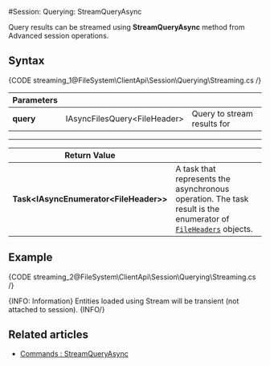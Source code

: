 #Session: Querying: StreamQueryAsync

Query results can be streamed using **StreamQueryAsync** method from Advanced session operations.

## Syntax

{CODE streaming_1@FileSystem\ClientApi\Session\Querying\Streaming.cs /}

| Parameters | | |
| ------------- | ------------- | ----- |
| **query** | IAsyncFilesQuery&lt;FileHeader&gt; | Query to stream results for |

<hr />

| Return Value | |
| ------------- | ------------- |
| **Task&lt;IAsyncEnumerator&lt;FileHeader&gt;&gt;** | A task that represents the asynchronous operation. The task result is the enumerator of [`FileHeaders`](../../../../../glossary/file-header) objects. |

## Example

{CODE streaming_2@FileSystem\ClientApi\Session\Querying\Streaming.cs /}   

{INFO: Information}
Entities loaded using Stream will be transient (not attached to session).
{INFO/}

## Related articles

- [Commands : StreamQueryAsync](../../commands/files/browse/stream-query)
